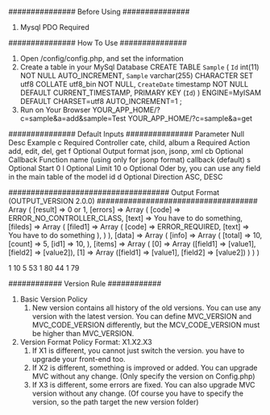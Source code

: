 ###############
Before Using
###############
1) Mysql PDO Required

###############
How To Use
###############
1) Open /config/config.php, and set the information
2) Create a table in your MySql Database
CREATE TABLE `Sample` (
`Id` int(11) NOT NULL AUTO_INCREMENT,
`Sample` varchar(255) CHARACTER SET utf8 COLLATE utf8_bin NOT NULL,
`CreateDate` timestamp NOT NULL DEFAULT CURRENT_TIMESTAMP,
PRIMARY KEY (`Id`)
) ENGINE=MyISAM DEFAULT CHARSET=utf8 AUTO_INCREMENT=1 ;
3) Run on Your Browser
YOUR_APP_HOME/?c=sample&a=add&sample=Test
YOUR_APP_HOME/?c=sample&a=get

###############
Default Inputs
###############
Parameter	 Null	 Desc	 Example
c	 Required	 Controller	 cate, child, album
a	 Required	 Action	 add, edit, del, get
f	 Optional	 Output format	 json, jsonp, xml
cb	 Optional	 Callback Function name (using only for jsonp format)	 callback (default)
s	 Optional	 Start	 0
l	 Optional	 Limit	 10
o	 Optional	 Oder by, you can use any field in the main table of the model	 id
d	 Optional	 Direction	 ASC, DESC

####################################
Output Format (OUTPUT_VERSION 2.0.0)
####################################
Array
(
  [result] => 0 or 1,
  [errors] => Array
      (
          [code] => ERROR_NO_CONTROLLER_CLASS,
          [text] => You have to do something,
          [fileds] => Array
             (
                 [filed1] => Array
                     (
                          [code] => ERROR_REQUIRED,
                          [text] => You have to do something
                     ),
             )
      ),
  [data] => Array
      (
          [info] => Array
             (
                  [total] => 10,
                  [count] => 5,
                  [id1] => 10,
             ),
          [items] => Array
             (
                 [0] => Array ([field1] => [value1], [field2] => [value2]),
                 [1] => Array ([field1] => [value1], [field2] => [value2])
             )
      )
)

<?xml version="1.0"?>
<root>
   <result>1</result>
   <data>
       <info>
           <total>10</total>
           <count>5</count>
       </info>
       <items>
           <item>
               <id>53</id>
               <userid>1</userid>
               <listid>80</listid>
           </item>
           <item>
               <id>44</id>
               <userid>1</userid>
               <listid>79</listid>
           </item>
       </items>
   </data>
</root>

############
Version Rule
############
1. Basic Version Policy
    1) New version contains all history of the old versions.
       You can use any version with the latest version.
       You can define MVC_VERSION and MVC_CODE_VERSION differently, but the MCV_CODE_VERSION must be higher than MVC_VERSION.
2. Version Format Policy
    Format: X1.X2.X3
    1) If X1 is different, you cannot just switch the version. you have to upgrade your front-end too.
    2) If X2 is different, something is improved or added. You can upgrade MVC without any change.
       (Only specify the version on Config.php)
    3) If X3 is different, some errors are fixed. You can also upgrade MVC version without any change.
       (Of course you have to specify the version, so the path target the new version folder)
